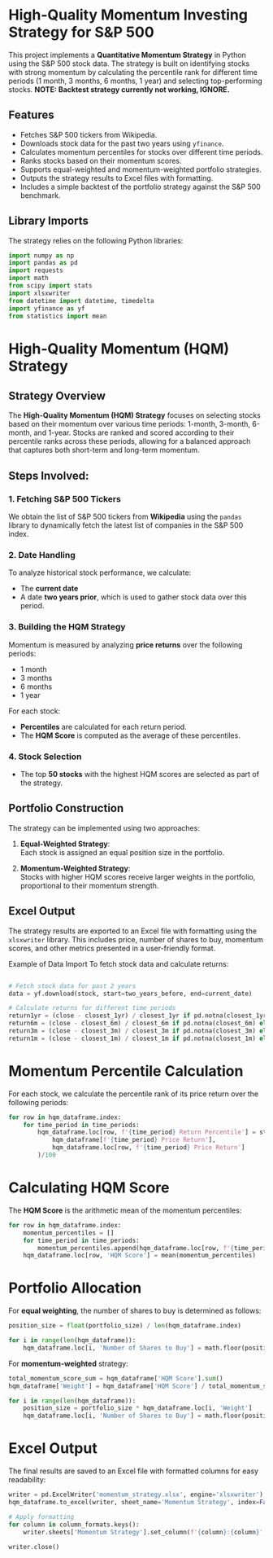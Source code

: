 # High-Quality Momentum Investing Strategy for S&P 500

This project implements a **Quantitative Momentum Strategy** in Python using the S&P 500 stock data. The strategy is built on identifying stocks with strong momentum by calculating the percentile rank for different time periods (1 month, 3 months, 6 months, 1 year) and selecting top-performing stocks. 
**NOTE: Backtest strategy currently not working, IGNORE.**

## Features

- Fetches S&P 500 tickers from Wikipedia.
- Downloads stock data for the past two years using `yfinance`.
- Calculates momentum percentiles for stocks over different time periods.
- Ranks stocks based on their momentum scores.
- Supports equal-weighted and momentum-weighted portfolio strategies.
- Outputs the strategy results to Excel files with formatting.
- Includes a simple backtest of the portfolio strategy against the S&P 500 benchmark.

## Library Imports

The strategy relies on the following Python libraries:

```python
import numpy as np
import pandas as pd
import requests
import math
from scipy import stats
import xlsxwriter
from datetime import datetime, timedelta
import yfinance as yf
from statistics import mean
```

# High-Quality Momentum (HQM) Strategy

## Strategy Overview
The **High-Quality Momentum (HQM) Strategy** focuses on selecting stocks based on their momentum over various time periods: 1-month, 3-month, 6-month, and 1-year. Stocks are ranked and scored according to their percentile ranks across these periods, allowing for a balanced approach that captures both short-term and long-term momentum.

## Steps Involved:

### 1. Fetching S&P 500 Tickers
We obtain the list of S&P 500 tickers from **Wikipedia** using the `pandas` library to dynamically fetch the latest list of companies in the S&P 500 index.

### 2. Date Handling
To analyze historical stock performance, we calculate:
- The **current date** 
- A date **two years prior**, which is used to gather stock data over this period.

### 3. Building the HQM Strategy
Momentum is measured by analyzing **price returns** over the following periods:
- 1 month
- 3 months
- 6 months
- 1 year

For each stock:
- **Percentiles** are calculated for each return period.
- The **HQM Score** is computed as the average of these percentiles.

### 4. Stock Selection
- The top **50 stocks** with the highest HQM scores are selected as part of the strategy.

## Portfolio Construction
The strategy can be implemented using two approaches:

1. **Equal-Weighted Strategy**:  
   Each stock is assigned an equal position size in the portfolio.

2. **Momentum-Weighted Strategy**:  
   Stocks with higher HQM scores receive larger weights in the portfolio, proportional to their momentum strength.

## Excel Output
The strategy results are exported to an Excel file with formatting using the `xlsxwriter` library. This includes price, number of shares to buy, momentum scores, and other metrics presented in a user-friendly format.

Example of Data Import
To fetch stock data and calculate returns:

```python

# Fetch stock data for past 2 years
data = yf.download(stock, start=two_years_before, end=current_date)

# Calculate returns for different time periods
return1yr = (close - closest_1yr) / closest_1yr if pd.notna(closest_1yr) else float('nan')
return6m = (close - closest_6m) / closest_6m if pd.notna(closest_6m) else float('nan')
return3m = (close - closest_3m) / closest_3m if pd.notna(closest_3m) else float('nan')
return1m = (close - closest_1m) / closest_1m if pd.notna(closest_1m) else float('nan')
```
# Momentum Percentile Calculation
For each stock, we calculate the percentile rank of its price return over the following periods:

```python
for row in hqm_dataframe.index:
    for time_period in time_periods:
        hqm_dataframe.loc[row, f'{time_period} Return Percentile'] = stats.percentileofscore(
            hqm_dataframe[f'{time_period} Price Return'], 
            hqm_dataframe.loc[row, f'{time_period} Price Return']
        )/100
```
# Calculating HQM Score
The **HQM Score** is the arithmetic mean of the momentum percentiles:

```python
for row in hqm_dataframe.index:
    momentum_percentiles = []
    for time_period in time_periods:
        momentum_percentiles.append(hqm_dataframe.loc[row, f'{time_period} Return Percentile'])
    hqm_dataframe.loc[row, 'HQM Score'] = mean(momentum_percentiles)
```

# Portfolio Allocation
For **equal weighting**, the number of shares to buy is determined as follows:

```python
position_size = float(portfolio_size) / len(hqm_dataframe.index)

for i in range(len(hqm_dataframe)):
    hqm_dataframe.loc[i, 'Number of Shares to Buy'] = math.floor(position_size / hqm_dataframe.loc[i, 'Price'])
```

For **momentum-weighted** strategy:
```python
total_momentum_score_sum = hqm_dataframe['HQM Score'].sum()
hqm_dataframe['Weight'] = hqm_dataframe['HQM Score'] / total_momentum_score_sum

for i in range(len(hqm_dataframe)):
    position_size = portfolio_size * hqm_dataframe.loc[i, 'Weight']
    hqm_dataframe.loc[i, 'Number of Shares to Buy'] = math.floor(position_size / hqm_dataframe.loc[i, 'Price'])
```

# Excel Output
The final results are saved to an Excel file with formatted columns for easy readability:

```python
writer = pd.ExcelWriter('momentum_strategy.xlsx', engine='xlsxwriter')
hqm_dataframe.to_excel(writer, sheet_name='Momentum Strategy', index=False)

# Apply formatting
for column in column_formats.keys():
    writer.sheets['Momentum Strategy'].set_column(f'{column}:{column}', 22, column_formats[column][1])

writer.close()

```

